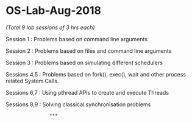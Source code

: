# OS-Lab-Aug-2018 
*(Total 9 lab sessions of 3 hrs each)*

Session  1   :   Problems based on command line arguments

Session  2   :   Problems based on files and command line arguments

Session  3   :   Problems based on simulating different schedulers

Sessions 4,5 :   Problems based on fork(), exec(), wait and other process related System Calls.

Sessions 6,7 : Using pthread APIs to create and execute Threads

Sessions 8,9 : Solving classical synchronisation problems


                    ***
